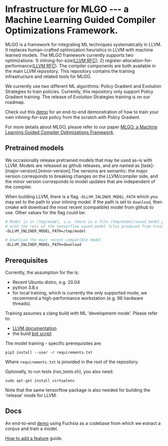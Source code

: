 # Infrastructure for MLGO --- a Machine Learning Guided Compiler Optimizations Framework.

MLGO is a framework for integrating ML techniques systematically in LLVM. It
replaces human-crafted optimization heuristics in LLVM with machine learned
models. The MLGO framework currently supports two optimizations: 1)
inlining-for-size([LLVM RFC](https://lists.llvm.org/pipermail/llvm-dev/2020-April/140763.html));
2)
register-allocation-for-performance([LLVM RFC](https://lists.llvm.org/pipermail/llvm-dev/2021-November/153639.html)).
The compiler components are both available in the main LLVM repository. This
repository contains the training infrastructure and related tools for MLGO.

We currently use two different ML algorithms: Policy Gradient and Evolution
Strategies to train policies. Currently, this repository only support Policy
Gradient training. The release of Evolution Strategies training is on our
roadmap.

Check out this [demo](docs/demo/demo.md) for an end-to-end demonstration of how
to train your own inlining-for-size policy from the scratch with Policy
Gradient.

For more details about MLGO, please refer to our paper
[MLGO: a Machine Learning Guided Compiler Optimizations Framework](https://arxiv.org/abs/2101.04808).

## Pretrained models

We occasionally release pretrained models that may be used as-is with LLVM.
Models are released as github releases, and are named as
[task]-[major-version].[minor-version].The versions are semantic: the major
version corresponds to breaking changes on the LLVM/compiler side, and the minor
version corresponds to model updates that are independent of the compiler.

When building LLVM, there is a flag `-DLLVM_INLINER_MODEL_PATH` which you may
set to the path to your inlining model. If the path is set to `download`, then
cmake will download the most recent (compatible) model from github to use. Other
values for the flag could be:

```sh
# Model is in /tmp/model, i.e. there is a file /tmp/model/saved_model.pb along
# with the rest of the tensorflow saved_model files produced from training.
-DLLVM_INLINER_MODEL_PATH=/tmp/model

# Download the most recent compatible model
-DLLVM_INLINER_MODEL_PATH=download
```

## Prerequisites

Currently, the assumption for the is:

*   Recent Ubuntu distro, e.g. 20.04
*   python 3.8.x
*   for local training, which is currently the only supported mode, we recommend
    a high-performance workstation (e.g. 96 hardware threads).

Training assumes a clang build with ML 'development-mode'. Please refer to:

*   [LLVM documentation](https://llvm.org/docs/CMake.html)
*   the build
    [bot script](https://github.com/google/ml-compiler-opt/blob/master/buildbot/buildbot_init.sh)

The model training - specific prerequisites are:

```shell
pip3 install --user -r requirements.txt
```

Where `requirements.txt` is provided in the root of the repository.

Optionally, to run tests (run_tests.sh), you also need:

```shell
sudo apt-get install virtualenv
```

Note that the same tensorflow package is also needed for building the 'release'
mode for LLVM.

## Docs

An end-to-end [demo](docs/demo/demo.md) using Fuchsia as a codebase from which
we extract a corpus and train a model.

[How to add a feature](docs/adding_features.md) guide.

